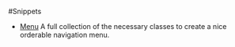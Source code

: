 #Snippets

* [Menu](./menu.py) A full collection of the necessary classes to create a nice orderable navigation menu.

